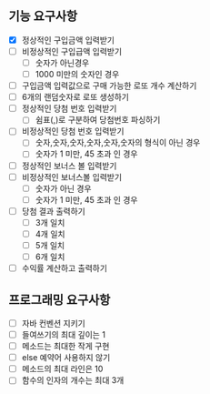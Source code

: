 ## 기능 요구사항

- [x] 정상적인 구입금액 입력받기
- [ ] 비정상적인 구입급액 입력받기
    - [ ] 숫자가 아닌경우
    - [ ] 1000 미만의 숫자인 경우
- [ ] 구입금액 입력값으로 구매 가능한 로또 개수 계산하기
- [ ] 6개의 랜덤숫자로 로또 생성하기
- [ ] 정상적인 당첨 번호 입력받기
    - [ ] 쉼표(,)로 구분하여 당첨번호 파싱하기
- [ ] 비정상적인 당첨 번호 입력받기
    - [ ] 숫자,숫자,숫자,숫자,숫자,숫자의 형식이 아닌 경우
    - [ ] 숫자가 1 미만, 45 초과 인 경우
- [ ] 정상적인 보너스 볼 입력받기
- [ ] 비정상적인 보너스볼 입력받기
    - [ ] 숫자가 아닌 경우
    - [ ] 숫자가 1 미만, 45 초과 인 경우
- [ ] 당첨 결과 출력하기
    - [ ] 3개 일치
    - [ ] 4개 일치
    - [ ] 5개 일치
    - [ ] 6개 일치
- [ ] 수익률 계산하고 출력하기

## 프로그래밍 요구사항

- [ ] 자바 컨벤션 지키기
- [ ] 들여쓰기의 최대 깊이는 1
- [ ] 메소드는 최대한 작게 구현
- [ ] else 예약어 사용하지 않기
- [ ] 메소드의 최대 라인은 10
- [ ] 함수의 인자의 개수는 최대 3개